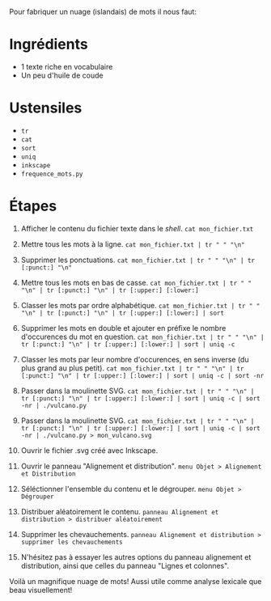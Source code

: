 Pour fabriquer un nuage (islandais) de mots il nous faut:

Ingrédients
===========

- 1 texte riche en vocabulaire
- Un peu d'huile de coude

Ustensiles
==========

- `tr`
- `cat`
- `sort`
- `uniq`
- `inkscape`
- `frequence_mots.py`

Étapes
======

01. Afficher le contenu du fichier texte dans le *shell*.
    `cat mon_fichier.txt`

02. Mettre tous les mots à la ligne.
    `cat mon_fichier.txt | tr " " "\n"`

03. Supprimer les ponctuations.
    `cat mon_fichier.txt | tr " " "\n" | tr [:punct:] "\n"`

04. Mettre tous les mots en bas de casse.
    `cat mon_fichier.txt | tr " " "\n" | tr [:punct:] "\n" | tr [:upper:] [:lower:]`

05. Classer les mots par ordre alphabétique.
    `cat mon_fichier.txt | tr " " "\n" | tr [:punct:] "\n" | tr [:upper:] [:lower:] | sort`

06. Supprimer les mots en double et ajouter en préfixe le nombre d'occurences du mot en question.
    `cat mon_fichier.txt | tr " " "\n" | tr [:punct:] "\n" | tr [:upper:] [:lower:] | sort | uniq -c`

07. Classer les mots par leur nombre d'occurences, en sens inverse (du plus grand au plus petit).
    `cat mon_fichier.txt | tr " " "\n" | tr [:punct:] "\n" | tr [:upper:] [:lower:] | sort | uniq -c | sort -nr`

08. Passer dans la moulinette SVG.
    `cat mon_fichier.txt | tr " " "\n" | tr [:punct:] "\n" | tr [:upper:] [:lower:] | sort | uniq -c | sort -nr | ./vulcano.py`
    
09. Passer dans la moulinette SVG.
    `cat mon_fichier.txt | tr " " "\n" | tr [:punct:] "\n" | tr [:upper:] [:lower:] | sort | uniq -c | sort -nr | ./vulcano.py > mon_vulcano.svg`

10. Ouvrir le fichier .svg créé avec Inkscape.

11. Ouvrir le panneau "Alignement et distribution".
    `menu Objet > Alignement et Distribution`

12. Séléctionner l'ensemble du contenu et le dégrouper.
    `menu Objet > Dégrouper`

13. Distribuer aléatoirement le contenu.
    `panneau Alignement et distribution > distribuer aléatoirement`

14. Supprimer les chevauchements.
    `panneau Alignement et distribution > supprimer les chevauchements`

15. N'hésitez pas à essayer les autres options du panneau alignement et
    distribution, ainsi que celles du panneau "Lignes et colonnes".

Voilà un magnifique nuage de mots! Aussi utile comme analyse lexicale que beau visuellement!

